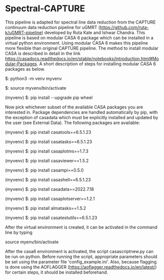 # Spectral-CAPTURE
This pipeline is adapted for spectral line data reduction from the CAPTURE continuum data reduction pipeline for uGMRT (https://github.com/ruta-k/uGMRT-pipeline) developed by Ruta Kale and Ishwar Chandra.
This pipeline is based on modular CASA 6 package which can be installed in a virtual python environment. Using modular CASA 6 makes this pipeline more flexible than original CAPTURE pipeline.
The method to install modular CASA is described in detail in the link https://casadocs.readthedocs.io/en/stable/notebooks/introduction.html#Modular-Packages.
A short description of steps for installing modular CASA 6 packages as below.


$: python3 -m venv myvenv

$: source myvenv/bin/activate

(myvenv) $: pip install --upgrade pip wheel

Now pick whichever subset of the available CASA packages you are interested in. Package dependencies are handled automatically by pip, with the exception of casadata which must be explicitly installed and updated by the user (see External Data). The following packages are available:

(myvenv) $: pip install casatools==6.5.1.23

(myvenv) $: pip install casatasks==6.5.1.23

(myvenv) $: pip install casaplotms==1.7.3

(myvenv) $: pip install casaviewer==1.5.2

(myvenv) $: pip install casampi==0.5.0

(myvenv) $: pip install casashell==6.5.1.23

(myvenv) $: pip install casadata==2022.7.18

(myvenv) $: pip install casaplotserver==1.2.1

(myvenv) $: pip install almatasks==1.5.2

(myvenv) $: pip install casatestutils==6.5.1.23


After the virtual environment is created, it can be activated in the command line by typing

source myenv/bin/activate

After the casa6 environment is activated, the script casascriptnew.py can be run on python. Before running the script, appropriate parameters should be set using the parameter file 'config_example.ini'. Also, because flagging is done using the AOFLAGGER (https://aoflagger.readthedocs.io/en/latest/) for certain steps, it should be installed beforehand.


